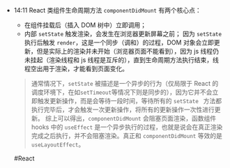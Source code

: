 
- 14:11 
	React 类组件生命周期方法 `componentDidMount` 有两个核心点：
	- 在组件挂载后（插入 DOM 树中）立即调用；
	- 内部 `setState` 触发渲染，会发生在浏览器更新屏幕之前；
	因为 `setState ` 执行后触发 `render`，这是一个同步（调和）的过程，DOM 对象会立即更新，但是实际上的渲染并未开始（浏览器页面不能看到），因为 js 线程仍未挂起（渲染线程和 js 线程是互斥的），直到生命周期方法执行结束，线程空出用于渲染，才能看到页面变化。
	> 通常情况下，`setState` 被描述是一个异步的行为（仅局限于 React 的调度环境下，在如`setTimeout`等情况下则是同步的），因为它并不会立即触发更新操作，而是会等待一段时间，等待所有的 `setState ` 方法都执行完毕后，才会触发一次更新操作，将所有的更新操作一次性进行更新。
	综上可以得出，`componentDidMount` 会阻塞页面渲染，函数组件 hooks 中的 `useEffect` 是一个异步执行的过程，也就是说会在真正渲染完成之后执行，并不会阻塞渲染。真正和 `componentDidMount` 等效的是 `useLayoutEffect`。
	
	#React  